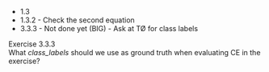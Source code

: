 - 1.3
- 1.3.2 - Check the second equation
- 3.3.3 - Not done yet (BIG) - Ask at TØ for class labels


Exercise 3.3.3 <br>
What _class\_labels_ should we use as ground truth when evaluating CE in the exercise?